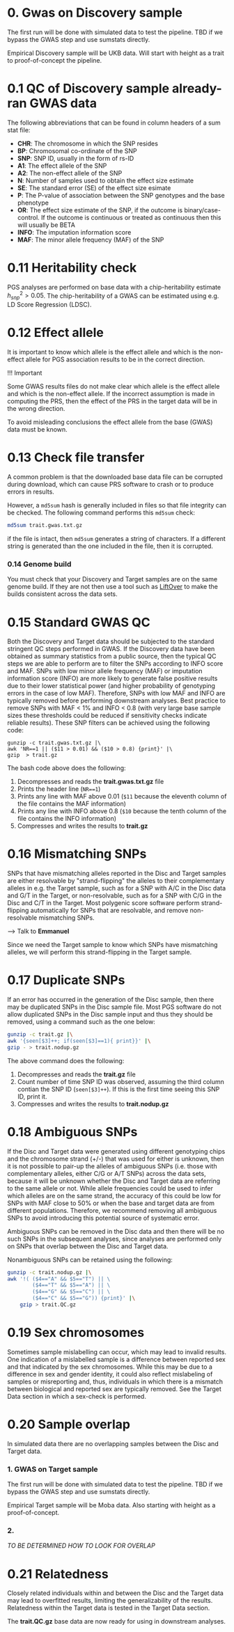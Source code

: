 # 0. Gwas on Discovery sample

The first run will be done with simulated data to test the pipeline. TBD if we bypass the GWAS step and use sumstats directly.

Empirical Discovery sample will be UKB data. Will start with height as a trait to proof-of-concept the pipeline.

# 0.1 QC of Discovery sample already-ran GWAS data

The following abbreviations that can be found in column headers of a sum stat file:

- **CHR**: The chromosome in which the SNP resides
- **BP**: Chromosomal co-ordinate of the SNP
- **SNP**: SNP ID, usually in the form of rs-ID
- **A1**: The effect allele of the SNP
- **A2**: The non-effect allele of the SNP
- **N**: Number of samples used to obtain the effect size estimate
- **SE**: The standard error (SE) of the effect size esimate
- **P**: The P-value of association between the SNP genotypes and the base phenotype
- **OR**: The effect size estimate of the SNP, if the outcome is binary/case-control. If the outcome is continuous or treated as continuous then this will usually be BETA
- **INFO**: The imputation information score
- **MAF**: The minor allele frequency (MAF) of the SNP

# 0.11 Heritability check

PGS analyses are performed on base data with a chip-heritability estimate $h_{snp}^{2} > 0.05$. The chip-heritability of a GWAS can be estimated using e.g. LD Score Regression (LDSC). 

# 0.12 Effect allele

It is important to know which allele is the effect allele and which is the non-effect allele for PGS association results to be in the correct direction.

!!! Important

Some GWAS results files do not make clear which allele is the effect allele and which is the non-effect allele. If the incorrect assumption is made in computing the PRS, then the effect of the PRS in the target data will be in the wrong direction.

To avoid misleading conclusions the effect allele from the base (GWAS) data must be known.

# 0.13 Check file transfer

A common problem is that the downloaded base data file can be corrupted during download, which can cause PRS software to crash or to produce errors in results. 

However, a `md5sum` hash is generally included in files so that file integrity can be checked. The following command performs this ```md5sum``` check:

 ```bash
 md5sum trait.gwas.txt.gz
 ```

if the file is intact, then ```md5sum``` generates a string of characters. If a different string is generated than the one included in the file, then it is corrupted.

### 0.14 Genome build

You must check that your Discovery and Target samples are on the same genome build. If they are not then use a tool such as [LiftOver](https://genome.ucsc.edu/cgi-bin/hgLiftOver)  to make the builds consistent across the data sets.

# 0.15 Standard GWAS QC

Both the Discovery and Target data should be subjected to the standard stringent QC steps performed in GWAS. If the Discovery data have been obtained as summary statistics from a public source, then the typical QC steps we are able to perform are to filter the SNPs according to INFO score and MAF. SNPs with low minor allele frequency (MAF) or imputation information score (INFO) are more likely to generate false positive results due to their lower statistical power (and higher probability of genotyping errors in the case of low MAF). Therefore, SNPs with low MAF and INFO are typically removed before performing downstream analyses. Best practice to remove SNPs with MAF < 1% and INFO < 0.8 (with very large base sample sizes these thresholds could be reduced if sensitivity checks indicate reliable results). These SNP filters can be achieved using the following code:


``` bash, 
gunzip -c trait.gwas.txt.gz |\
awk 'NR==1 || ($11 > 0.01) && ($10 > 0.8) {print}' |\
gzip  > trait.gz
```

The bash code above does the following:

1. Decompresses and reads the **trait.gwas.txt.gz** file
2. Prints the header line (```NR==1```)
3. Prints any line with MAF above 0.01 (```$11``` because the eleventh column of the file contains the MAF information)
4. Prints any line with INFO above 0.8 (```$10``` because the tenth column of the file contains the INFO information)
5. Compresses and writes the results to **trait.gz**

# 0.16 Mismatching SNPs

SNPs that have mismatching alleles reported in the Disc and Target samples are either resolvable by "strand-flipping" the alleles to their complementary alleles in e.g. the Target sample, such as for a SNP with A/C in the Disc data and G/T in the Target, or non-resolvable, such as for a SNP with C/G in the Disc and C/T in the Target. Most polygenic score software perform strand-flipping automatically for SNPs that are resolvable, and remove non-resolvable mismatching SNPs.

--> Talk to **Emmanuel**

Since we need the Target sample to know which SNPs have mismatching alleles, we will perform this strand-flipping in the Target sample.

# 0.17 Duplicate SNPs

If an error has occurred in the generation of the Disc sample, then there may be duplicated SNPs in the Disc sample file. Most PGS software do not allow duplicated SNPs in the Disc sample input and thus they should be removed, using a command such as the one below:

```bash
gunzip -c trait.gz |\
awk '{seen[$3]++; if(seen[$3]==1){ print}}' |\
gzip - > trait.nodup.gz
```

The above command does the following:

1. Decompresses and reads the **trait.gz** file
2. Count number of time SNP ID was observed, assuming the third column contian the SNP ID (`seen[$3]++`). If this is the first time seeing this SNP ID, print it. 
3. Compresses and writes the results to **trait.nodup.gz**


# 0.18  Ambiguous SNPs

If the Disc and Target data were generated using different genotyping chips and the chromosome strand (+/-) that was used for either is unknown, then it is not possible to pair-up the alleles of ambiguous SNPs (i.e. those with complementary alleles, either C/G or A/T SNPs) across the data sets, because it will be unknown whether the Disc and Target data are referring to the same allele or not. While allele frequencies could be used to infer which alleles are on the same strand, the accuracy of this could be low for SNPs with MAF close to 50% or when the base and target data are from different populations. Therefore, we recommend removing all ambiguous SNPs to avoid introducing this potential source of systematic error.

Ambiguous SNPs can be removed in the Disc data and then there will be no such SNPs in the subsequent analyses, since analyses are performed only on SNPs that overlap between the Disc and Target data.

Nonambiguous SNPs can be retained using the following:

```bash
gunzip -c trait.nodup.gz |\
awk '!( ($4=="A" && $5=="T") || \
        ($4=="T" && $5=="A") || \
        ($4=="G" && $5=="C") || \
        ($4=="C" && $5=="G")) {print}' |\
    gzip > trait.QC.gz
```

# 0.19 Sex chromosomes

Sometimes sample mislabelling can occur, which may lead to invalid results. One indication of a mislabelled sample is a difference between reported sex and that indicated by the sex chromosomes. While this may be due to a difference in sex and gender identity, it could also reflect mislabeling of samples or misreporting and, thus, individuals in which there is a mismatch between biological and reported sex are typically removed. See the Target Data section in which a sex-check is performed.

# 0.20 Sample overlap

In simulated data there are no overlapping samples between the Disc and Target data. 

### 1. GWAS on Target sample

The first run will be done with simulated data to test the pipeline. TBD if we bypass the GWAS step and use sumstats directly.

Empirical Target sample will be Moba data. Also starting with height as a proof-of-concept.

### 2. 

*TO BE DETERMINED HOW TO LOOK FOR OVERLAP*

# 0.21 Relatedness

Closely related individuals within and between the Disc and the Target data may lead to overfitted results, limiting the generalizability of the results. Relatedness within the Target data is tested in the Target Data section.

The **trait.QC.gz** base data are now ready for using in downstream analyses.
